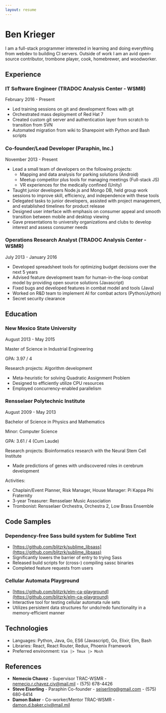 ```yaml
---
layout: resume
---
```


# Ben Krieger

I am a full-stack programmer interested in learning and doing everything from
webdev to building CI servers. Outside of work I am an avid open-source 
contributor, trombone player, cook, homebrewer, and woodworker.

## Experience

### IT Software Engineer (TRADOC Analysis Center - WSMR)

February 2016 - Present

* Led training sessions on git and development flows with git
* Orchestrated mass deployment of Red Hat 7
* Created custom git server and authentication layer from scratch to transition from SVN
* Automated migration from wiki to Sharepoint with Python and Bash scripts

### Co-founder/Lead Developer (Paraphin, Inc.)

November 2013 - Present

* Lead a small team of developers on the following projects:
    * Mapping and data analysis for parking solutions (Android)
    * Meetup competitor plus tools for managing meetings (Full-stack JS)
    * VR experiences for the medically confined (Unity)
* Taught junior developers Node.js and Mongo DB, held group work sessions to improve skill, efficiency, and independence with these tools 
* Delegated tasks to junior developers, assisted with project management, and established timelines for product release
* Designed user interface with emphasis on consumer appeal and smooth transition between mobile and desktop viewing
* Gave presentations to university organizations and clubs to develop interest and assess consumer needs


### Operations Research Analyst (TRADOC Analysis Center - WSMR)

July 2013 - January 2016

* Developed spreadsheet tools for optimizing budget decisions over the next 5 years
* Advised feature development team for human-in-the-loop combat model by providing open source solutions (Javascript)
* Fixed bugs and developed features in combat model and tools (Java)
* Worked on R&D team to implement AI for combat actors (Python/Jython)
* Secret security clearance

## Education

### New Mexico State University

August 2013 - May 2015

Master of Science in Industrial Engineering

GPA: 3.97 / 4

Research projects: Algorithm development

* Meta-heuristic for solving Quadratic Assignment Problem
* Designed to efficiently utilize CPU resources
* Employed concurrency-enabled parallelism

### Rensselaer Polytechnic Institute

August 2009 - May 2013

Bachelor of Science in Physics and Mathematics

Minor: Computer Science

GPA: 3.61 / 4 (Cum Laude)

Research projects: Bioinformatics research with the Neural Stem Cell Institute

* Made predictions of genes with undiscovered roles in cerebrum development

Activities:

* Chaplain/Event Planner, Risk Manager, House Manager: Pi Kappa Phi Fraternity
* 3-year Treasurer: Rensselaer Music Association
* Trombonist: Rensselaer Orchestra, Orchestra 2, Low Brass Ensemble

## Code Samples

### Dependency-free Sass build system for Sublime Text

* [https://github.com/blitzrk/sublime_libsass](https://github.com/blitzrk/sublime_libsass)
* Significantly lowers the barrier of entry to trying Sass
* Released build scripts for (cross-) compiling sassc binaries
* Completed feature requests from users

### Cellular Automata Playground

* [https://github.com/blitzrk/elm-ca-playground](https://github.com/blitzrk/elm-ca-playground)
* Interactive tool for testing cellular automata rule sets
* Utilizes persistent data structures for undo/redo functionality in a memory-efficient manner

## Technologies

* Languages: Python, Java, Go, ES6 (Javascript), Go, Elixir, Elm, Bash
* Libraries: React, React Router, Redux, Phoenix Framework
* Preferred environment: `Vim |> Tmux |> Mosh`

## References

* **Nemecio Chavez** - Supervisor TRAC-WSMR - nemecio.r.chavez.civ@mail.mil - (575) 678-4426
* **Steve Eiserling** - Paraphin Co-founder - seiserling@gmail.com - (575) 680-6414
* **Damon Baker** - Co-worker/Mentor TRAC-WSMR - damon.d.baker.civ@mail.mil

&nbsp;
